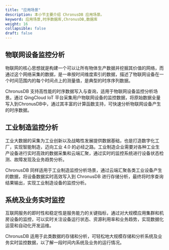 ```yaml
---
title: "应用场景"
description: 本小节主要介绍 ChronusDB 应用场景。 
keyword: 应用场景,时序数据库,ChronusDB,数据库 
weight: 16
collapsible: false
draft: false
---
```




## 物联网设备监控分析

物联网的核心思想就是构建一个可以让所有物体生产数据并挖掘其价值的网络，而通过这个网络采集的数据，是一串按时间维度索引的数据，描述了物联网设备在一个时间范围内的每个时间点上的测量值，是典型的时序序列数据。

ChronusDB 支持高性能的时序数据写入与查询，适用于物联网设备监控分析场景。通过 QingCloud IoT 平台采集用户物联网设备的监控数据，将原始数据全量写入到ChronusDB中，通过其丰富的计算函数支持，可快速分析物联网设备产生的时序数据。

## 工业制造监控分析

工业大数据的采集为工业创新以及战略性发展提供数据基础，也是打造数字化工厂，实现智能制造，迈向工业 4.0 的必经之路。工业制造企业需要对各种工业生产设备进行实时高效的数据采集和云端汇聚，通过实时的监控系统进行设备状态检测、故障发现及业务趋势分析。

ChronusDB 同样适用于工业制造监控分析场景，通过云端汇聚各类工业设备产生的数据，将设备数据实时高效写入到 ChronusDB 进行存储分析，最终将时序查询结果输出，实现工业制造设备的监控分析。

## 系统及业务实时监控

互联网服务的即时性和稳定性是服务能力的关键指标，通过对大规模应用集群和机房设备的监控，可以实时关注设备运行状态、资源利用率和业务趋势，实现数据化运营和自动化开发运维。

ChronusDB 适用于此类数据的存储和分析，可轻松地大规模存储和分析系统及业务实时监控数据，以了解一段时间内系统及业务的运行情况。

